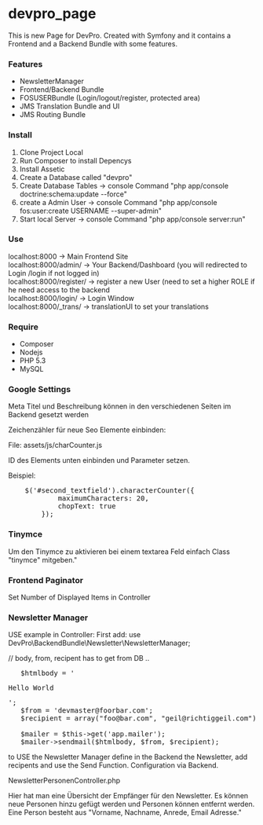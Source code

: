 # devpro_page

This is new Page for DevPro. Created with Symfony and it contains a Frontend and a Backend Bundle with some features.

<h3>Features</h3>
<ul>
    <li>NewsletterManager</li>
    <li>Frontend/Backend Bundle</li>
    <li>FOSUSERBundle (Login/logout/register, protected area)</li>
    <li>JMS Translation Bundle and UI</li>
    <li>JMS Routing  Bundle </li>
</ul>


<h3>Install</h3>

1. Clone Project Local<br>
2. Run Composer to install Depencys<br>
3. Install Assetic<br>
4. Create a Database called "devpro"<br>
5. Create Database Tables -> console Command "php app/console doctrine:schema:update --force"<br>
6. create a Admin User -> console Command "php app/console fos:user:create USERNAME --super-admin"<br>
7. Start local Server -> console Command "php app/console server:run"


<h3>Use</h3>
localhost:8000 -> Main Frontend Site<br>
localhost:8000/admin/ -> Your Backend/Dashboard (you will redirected to Login /login if not logged in)<br>
localhost:8000/register/ -> register a new User (need to set a higher ROLE if he need access to the backend<br>
localhost:8000/login/ -> Login Window<br>
localhost:8000/_trans/ -> translationUI to set your translations

<h3>Require</h3>
<ul>
    <li>Composer</li>
    <li>Nodejs</li>
    <li>PHP 5.3</li>
    <li>MySQL</li>
</ul>

<h3>Google Settings</h3>
<p>Meta Titel und Beschreibung können in den verschiedenen Seiten im Backend gesetzt werden</p>
<p>Zeichenzähler für neue Seo Elemente einbinden:</p>
<p>File: assets/js/charCounter.js</p>
<p>ID des Elements unten einbinden und Parameter setzen.</p>

Beispiel:

<pre>
    $('#second_textfield').characterCounter({
            maximumCharacters: 20,
            chopText: true
        });
</pre>


<h3>Tinymce</h3>

Um den Tinymce zu aktivieren bei einem textarea Feld einfach Class "tinymce" mitgeben."


<h3>Frontend Paginator</h3>

Set Number of Displayed Items in Controller


<h3>Newsletter Manager</h3>

USE example in Controller:
First add: use DevPro\BackendBundle\Newsletter\NewsletterManager;

// body, from, recipent has to get from DB ..
<pre>
   $htmlbody = '<p>Hello World</p>';
   $from = 'devmaster@foorbar.com';
   $recipient = array("foo@bar.com", "geil@richtiggeil.com");

   $mailer = $this->get('app.mailer');
   $mailer->sendmail($htmlbody, $from, $recipient);
</pre>


to USE the Newsletter Manager define in the Backend the Newsletter, add recipents and use the Send Function.
Configuration via Backend.

NewsletterPersonenController.php

Hier hat man eine Übersicht der Empfänger für den Newsletter. Es können neue Personen hinzu gefügt werden und
Personen können entfernt werden. Eine Person besteht aus "Vorname, Nachname, Anrede, Email Adresse."